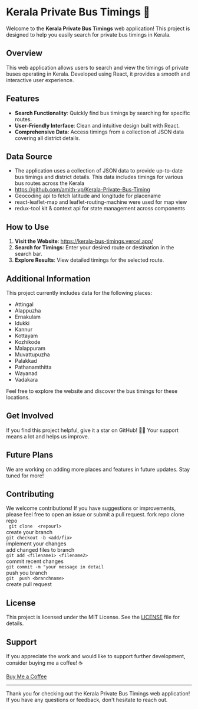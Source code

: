 # Kerala Private Bus Timings 🚌

Welcome to the **Kerala Private Bus Timings** web application! This project is designed to help you easily search for private bus timings in Kerala.

## Overview

This web application allows users to search and view the timings of private buses operating in Kerala. Developed using React, it provides a smooth and interactive user experience.

## Features

- **Search Functionality**: Quickly find bus timings by searching for specific routes.
- **User-Friendly Interface**: Clean and intuitive design built with React.
- **Comprehensive Data**: Access timings from a collection of JSON data covering all district details.

## Data Source

- The application uses a collection of JSON data to provide up-to-date bus timings and district details. This data includes timings for various bus routes across the Kerala
- https://github.com/amith-vp/Kerala-Private-Bus-Timing
- Geocoding api to fetch latitude and longitude for  placename 
- react-leaflet-map and leaflet-routing-machine were used for map view
- redux-tool kit  & context api for state management across components 

## How to Use

1. **Visit the Website**: https://kerala-bus-timings.vercel.app/
2. **Search for Timings**: Enter your desired route or destination in the search bar.
3. **Explore Results**: View detailed timings for the selected route.

## Additional Information

This project currently includes data for the following places:

- Attingal
- Alappuzha
- Ernakulam
- Idukki
- Kannur
- Kottayam
- Kozhikode
- Malappuram
- Muvattupuzha
- Palakkad
- Pathanamthitta
- Wayanad
- Vadakara

Feel free to explore the website and discover the bus timings for these locations.

## Get Involved

If you find this project helpful, give it a star on GitHub! 🌟😉 Your support means a lot and helps us improve.

## Future Plans

We are working on adding more places and features in future updates. Stay tuned for more!

## Contributing

We welcome contributions! If you have suggestions or improvements, please feel free to open an issue or submit a pull request.
fork repo
clone repo <br>
 ``` git clone  <repourl>``` <br>
create your branch <br>
 ``` git checkout -b <add/fix> ``` <br>
implement your changes <br>
add changed files to branch  <br>
```git add <filename1> <filename2>``` <br>
commit recent changes  <br>
``` git commit -m "your message in detail ``` <br>
push you branch   <br>
``` git  push <branchname> ``` <br>
create pull request  <br>
 

## License

This project is licensed under the MIT License. See the [LICENSE](LICENSE) file for details.

## Support

If you appreciate the work and would like to support further development, consider buying me a coffee! ☕

[Buy Me a Coffee](https://buymeacoffee.com/albinsabu)

---
Thank you for checking out the Kerala Private Bus Timings web application! If you have any questions or feedback, don't hesitate to reach out.
